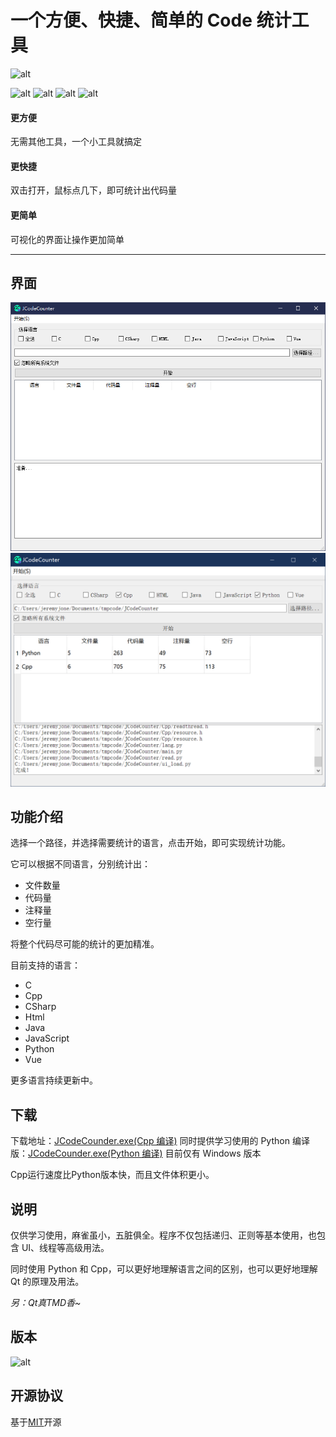 # 一个方便、快捷、简单的 Code 统计工具

![alt](https://img.shields.io/badge/version-1.0.0-red)

![alt](https://img.shields.io/badge/language-Python2.x-blue) ![alt](https://img.shields.io/badge/frame-PySide1.2.4-green)
![alt](https://img.shields.io/badge/language-Cpp-cc961c) ![alt](https://img.shields.io/badge/frame-Qt5.13-41cd52)

#### 更方便

无需其他工具，一个小工具就搞定

#### 更快捷

双击打开，鼠标点几下，即可统计出代码量

#### 更简单

可视化的界面让操作更加简单

---

## 界面

![main](./img/main.png)
![result](./img/result.png)

## 功能介绍

选择一个路径，并选择需要统计的语言，点击开始，即可实现统计功能。

它可以根据不同语言，分别统计出：

- 文件数量
- 代码量
- 注释量
- 空行量

将整个代码尽可能的统计的更加精准。

目前支持的语言：

- C
- Cpp
- CSharp
- Html
- Java
- JavaScript
- Python
- Vue

更多语言持续更新中。

## 下载

下载地址：[JCodeCounder.exe(Cpp 编译)](./dist/cpp-release/JCodeCounder.exe)
同时提供学习使用的 Python 编译版：[JCodeCounder.exe(Python 编译)](./dist/python-release/JCodeCounder.exe)
目前仅有 Windows 版本

Cpp运行速度比Python版本快，而且文件体积更小。

## 说明

仅供学习使用，麻雀虽小，五脏俱全。程序不仅包括递归、正则等基本使用，也包含 UI、线程等高级用法。

同时使用 Python 和 Cpp，可以更好地理解语言之间的区别，也可以更好地理解 Qt 的原理及用法。

*另：Qt真TMD香~*

## 版本

![alt](https://img.shields.io/badge/version-1.0.0-red)

## 开源协议

基于[MIT](https://opensource.org/licenses/mit-license.php)开源
